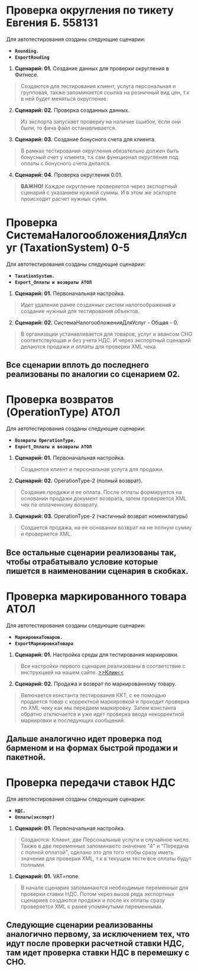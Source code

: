 # Проверка округления по тикету Евгения Б. 558131 #

Для автотестирования созданы следующие сценарии:

- **`Rounding.`**
- **`ExportRouding`**

1. **Сценарий: 01.** Создание данных для проверки округления в Фитнесе.
>   Создаются для тестирования клиент, услуга персональная и групповая, также запоминается ссылка на розничный вид цен, т.к в ней будет меняться округление.

2. **Сценарий: 02.** Проверка созданных данных.
>   Из экспорта запускает проверку на наличие ошибок, если они были, то фича файл останавливается.

3. **Сценарий: 03.** Создание бонусного счета для клиента.
>   В рамках тестирования округления обязательно должен быть бонусный счет у клиента, т.к сам функционал округления под оплаты с бонусного счета делался.

4. **Сценарий: 04.** Проверка округления 0.01.
>   **ВАЖНО!** Каждое округление проверяется через экспортный сценарий с указанием нужной суммы. И в этом же эскпорте происходит расчет нужных сумм.

# Проверка СистемаНалогообложенияДляУслуг (TaxationSystem) 0-5 #

Для автотестирования созданы следующие сценарии:

- **`TaxationSystem.`**
- **`Export_Оплаты и возвраты АТОЛ`**

1. **Сценарий: 01.** Первоначальная настройка.
>   Идет удаление ранее созданных систем налогоображения и создание нужный для тестирования объектов.

2. **Сценарий: 02.** СистемаНалогообложенияДляУслуг - Общая - 0.
>   В организации устанавливается для товаров, услуг и авансом СНО соответствующая и без учета НДС. И через экспортный сценарий делаются продажи и оплаты для проверки XML чека.


Все сценарии вплоть до последнего реализованы по аналогии со сценарием 02.
---

# Проверка возвратов (OperationType) АТОЛ #

Для автотестирования созданы следующие сценарии:

- **`Возвраты OperationType.`**
- **`Export_Оплаты и возвраты АТОЛ`**

1. **Сценарий: 01.** Первоначальная настройка.
>   Создаются клиент и персональная услуга для продажи.

2. **Сценарий: 02.** OperationType-2 (полный возврат).
>   Создание продажи и ее оплата. После оплаты формируется на основании продажи документ возврата, затем проверяется XML чек по оплаченному возврату.

3. **Сценарий: 03.** OperationType-2 (частичный возврат номенклатуры)
>   Создается продажа, на ее основании возврат на не полную сумму и проверяется XML.

Все остальные сценарии реализованы так, чтобы отрабатывало условие которые пишется в наименовании сценария в скобках.
---

# Проверка маркированного товара АТОЛ #

Для автотестирования созданы следующие сценарии:

- **`МаркировкаТоваров.`**
- **`ExportМаркировкаТовара`**

1. **Сценарий: 01.** Настройка среды для тестирования маркировки.
>   Все настройки первого сценария реализованы в соответствие с инструкцией на нашем сайте. [>>Клик<<](https://helixtest.atlassian.net/wiki/spaces/ins/pages/2949139#%D0%9C%D0%B0%D1%80%D0%BA%D0%B8%D1%80%D0%BE%D0%B2%D0%B0%D0%BD%D0%BD%D1%8B%D0%B5-%D1%82%D0%BE%D0%B2%D0%B0%D1%80%D1%8B(%D0%94%D0%B0%D0%BD%D0%BD%D1%8B%D0%B5-%D0%B8-%D0%BA%D0%B0%D0%BA-%D0%BF%D1%80%D0%BE%D0%B2%D0%B5%D1%80%D1%8F%D1%82%D1%8C))

2. **Сценарий: 02.** Продажа и возврат по маркированному товару.
>   Включается константа тестирования ККТ, с ее помощью продается товар с корректной маркировкой и проходит проверка по XML чеку как мы передаем маркировку. Затем константа обратно отключается и уже идет проверка ввода некорректной маркировки и последующих сообщений.

Дальше аналогично идет проверка под барменом и на формах быстрой продажи и пакетной.
---

# Проверка передачи ставок НДС #

Для автотестирования созданы следующие сценарии:

- **`НДС.`**
- **`Оплаты(экспорт)`**

1. **Сценарий: 01.** Первоначальная настройка.
>   Создаются: Клиент, две Персональные услуги и случайное число. Также в две переменные запоминаютс значение "4" и "Передача с полной оплатой", сделано это для того чтобы сразу иметь значения для проверки XML, т.к в текущем тесте все оплаты будут полными.

1. **Сценарий: 01.** VAT=none.
>   В начале сценария запоминаются необходимые переменные для проверки ставки НДС. Потом через вызов ряда экспортных сценариев создаются продажи и после их оплаты сразу проверяется XML с ранее упомянутыми переменными.

Следующие сценарии реализованны аналогично первому, за исключением тех, что идут после проверки расчетной ставки НДС, там идет проверка ставки НДС в перемешку с СНО.
---





